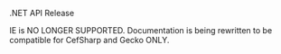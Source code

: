 .NET API Release

IE is NO LONGER SUPPORTED. Documentation is being rewritten to be compatible for CefSharp and Gecko ONLY. 


